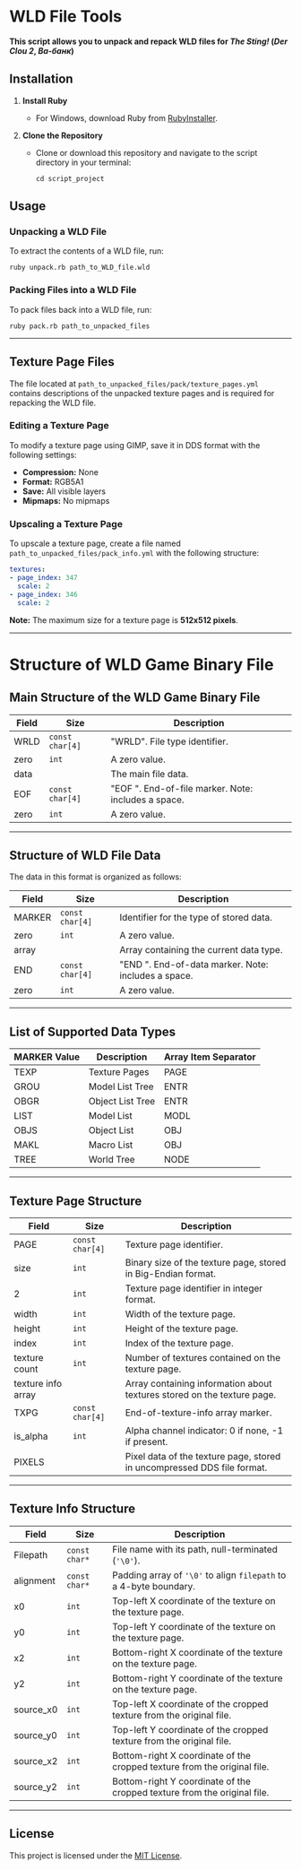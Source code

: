 # WLD File Tools

**This script allows you to unpack and repack WLD files for *The Sting!* (*Der Clou 2*, *Ва-банк*)**

## Installation

1. **Install Ruby**  
   - For Windows, download Ruby from [RubyInstaller](https://rubyinstaller.org/downloads/).

2. **Clone the Repository**  
   - Clone or download this repository and navigate to the script directory in your terminal:
     ```
     cd script_project
     ```

## Usage

### Unpacking a WLD File
To extract the contents of a WLD file, run:
```
ruby unpack.rb path_to_WLD_file.wld
```

### Packing Files into a WLD File
To pack files back into a WLD file, run:
```
ruby pack.rb path_to_unpacked_files
```

---

## Texture Page Files

The file located at `path_to_unpacked_files/pack/texture_pages.yml` contains descriptions of the unpacked texture pages and is required for repacking the WLD file.

### Editing a Texture Page
To modify a texture page using GIMP, save it in DDS format with the following settings:
- **Compression:** None  
- **Format:** RGB5A1  
- **Save:** All visible layers  
- **Mipmaps:** No mipmaps  

### Upscaling a Texture Page
To upscale a texture page, create a file named `path_to_unpacked_files/pack_info.yml` with the following structure:
```yaml
textures:
- page_index: 347
  scale: 2
- page_index: 346
  scale: 2
```

**Note:** The maximum size for a texture page is **512x512 pixels**.

---


# Structure of WLD Game Binary File

## Main Structure of the WLD Game Binary File

| Field | Size              | Description                                           |
|-------|-------------------|-------------------------------------------------------|
| WRLD  | `const char[4]`   | "WRLD". File type identifier.                         |
| zero  | `int`             | A zero value.                                         |
| data  |                   | The main file data.                                   |
| EOF   | `const char[4]`   | "EOF ". End-of-file marker. Note: includes a space.   |
| zero  | `int`             | A zero value.                                         |

---

## Structure of WLD File Data

The data in this format is organized as follows:

| Field   | Size              | Description                                         |
|---------|-------------------|-----------------------------------------------------|
| MARKER  | `const char[4]`   | Identifier for the type of stored data.             |
| zero    | `int`             | A zero value.                                       |
| array   |                   | Array containing the current data type.             |
| END     | `const char[4]`   | "END ". End-of-data marker. Note: includes a space. |
| zero    | `int`             | A zero value.                                       |

---

## List of Supported Data Types

| MARKER Value | Description         | Array Item Separator |
|--------------|---------------------|----------------------|
| TEXP         | Texture Pages       | PAGE                 |
| GROU         | Model List Tree     | ENTR                 |
| OBGR         | Object List Tree    | ENTR                 |
| LIST         | Model List          | MODL                 |
| OBJS         | Object List         | OBJ                  |
| MAKL         | Macro List          | OBJ                  |
| TREE         | World Tree          | NODE                 |

---

## Texture Page Structure

| Field               | Size              | Description                                                                      |
|---------------------|-------------------|----------------------------------------------------------------------------------|
| PAGE                | `const char[4]`   | Texture page identifier.                                                         |
| size                | `int`             | Binary size of the texture page, stored in Big-Endian format.                    |
| 2                   | `int`             | Texture page identifier in integer format.                                       |
| width               | `int`             | Width of the texture page.                                                       |
| height              | `int`             | Height of the texture page.                                                      |
| index               | `int`             | Index of the texture page.                                                       |
| texture count       | `int`             | Number of textures contained on the texture page.                                |
| texture info array  |                   | Array containing information about textures stored on the texture page.          |
| TXPG                | `const char[4]`   | End-of-texture-info array marker.                                                |
| is_alpha            | `int`             | Alpha channel indicator: 0 if none, -1 if present.                               |
| PIXELS              |                   | Pixel data of the texture page, stored in uncompressed DDS file format.          |

---

## Texture Info Structure

| Field       | Size              | Description                                                             |
|-------------|-------------------|-------------------------------------------------------------------------|
| Filepath    | `const char*`     | File name with its path, null-terminated (`'\0'`).                      |
| alignment   | `const char*`     | Padding array of `'\0'` to align `filepath` to a 4-byte boundary.       |
| x0          | `int`             | Top-left X coordinate of the texture on the texture page.               |
| y0          | `int`             | Top-left Y coordinate of the texture on the texture page.               |
| x2          | `int`             | Bottom-right X coordinate of the texture on the texture page.           |
| y2          | `int`             | Bottom-right Y coordinate of the texture on the texture page.           |
| source_x0   | `int`             | Top-left X coordinate of the cropped texture from the original file.    |
| source_y0   | `int`             | Top-left Y coordinate of the cropped texture from the original file.    |
| source_x2   | `int`             | Bottom-right X coordinate of the cropped texture from the original file.|
| source_y2   | `int`             | Bottom-right Y coordinate of the cropped texture from the original file.|

---

## License
This project is licensed under the [MIT License](LICENSE).
